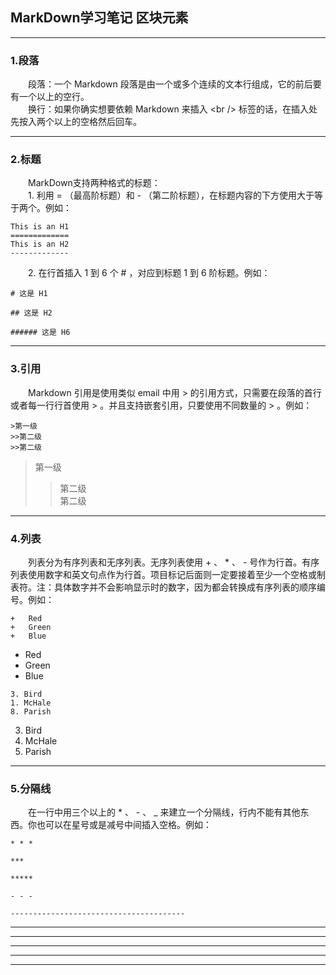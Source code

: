 ## MarkDown学习笔记 区块元素
---
### 1.段落

&emsp;&emsp;段落：一个 Markdown 段落是由一个或多个连续的文本行组成，它的前后要有一个以上的空行。  
&emsp;&emsp;换行：如果你确实想要依赖 Markdown 来插入 &lt;br /> 标签的话，在插入处先按入两个以上的空格然后回车。

---
### 2.标题
&emsp;&emsp;MarkDown支持两种格式的标题：  
&emsp;&emsp;1. 利用 = （最高阶标题）和 - （第二阶标题），在标题内容的下方使用大于等于两个。例如：  
```
This is an H1
=============
This is an H2
-------------
```

&emsp;&emsp;2. 在行首插入 1 到 6 个 # ，对应到标题 1 到 6 阶标题。例如：  
```
# 这是 H1

## 这是 H2

###### 这是 H6
```
---
### 3.引用
&emsp;&emsp;Markdown 引用是使用类似 email 中用 > 的引用方式，只需要在段落的首行或者每一行行首使用 > 。并且支持嵌套引用，只要使用不同数量的 > 。例如：
```
>第一级  
>>第二级
>>第二级
```

>第一级  
>>第二级  
>>第二级  

---
### 4.列表
&emsp;&emsp;列表分为有序列表和无序列表。无序列表使用 + 、 * 、 - 号作为行首。有序列表使用数字和英文句点作为行首。项目标记后面则一定要接着至少一个空格或制表符。注：具体数字并不会影响显示时的数字，因为都会转换成有序列表的顺序编号。例如：
```
+   Red
+   Green
+   Blue
```

+   Red
+   Green
+   Blue

```
3. Bird
1. McHale
8. Parish
```

3. Bird
1. McHale
8. Parish

---
### 5.分隔线
&emsp;&emsp;在一行中用三个以上的 * 、 - 、 _ 来建立一个分隔线，行内不能有其他东西。你也可以在星号或是减号中间插入空格。例如：
```
* * *

***

*****

- - -

---------------------------------------
```
* * *

***

*****

- - -

---------------------------------------
